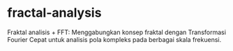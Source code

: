 # fractal-analysis
Fraktal analisis + FFT: Menggabungkan konsep fraktal dengan Transformasi Fourier Cepat untuk analisis pola kompleks pada berbagai skala frekuensi.
